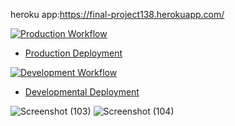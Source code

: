 heroku app:https://final-project138.herokuapp.com/


[![Production Workflow](https://github.com/kaw393939/docker_flask/actions/workflows/prod.yml/badge.svg)](https://github.com/kaw393939/docker_flask/actions/workflows/prod.yml)

* [Production Deployment](https://kwilliam-prod.herokuapp.com/)


[![Development Workflow](https://github.com/kaw393939/docker_flask/actions/workflows/dev.yml/badge.svg)](https://github.com/kaw393939/docker_flask/actions/workflows/dev.yml)

* [Developmental Deployment](https://kwilliam-dev.herokuapp.com/)


![Screenshot (103)](https://user-images.githubusercontent.com/98161365/167952105-ded00359-0ca7-4b14-a5d7-782f5837cedd.png)
![Screenshot (104)](https://user-images.githubusercontent.com/98161365/167952108-7d02bf08-d5fe-4051-9488-498b950a5178.png)
